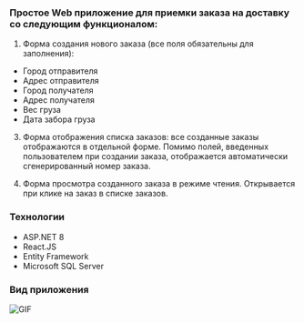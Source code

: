 ### Простое Web приложение для приемки заказа на доставку со следующим функционалом:

1. Форма создания нового заказа (все поля обязательны для заполнения):

* Город отправителя
* Адрес отправителя
* Город получателя
* Адрес получателя
* Вес груза
* Дата забора груза

3. Форма отображения списка заказов: все созданные заказы отображаются в отдельной форме. Помимо полей, введенных пользователем при создании заказа, отображается автоматически сгенерированный номер заказа.

4. Форма просмотра созданного заказа в режиме чтения. Открывается при клике на заказ в списке заказов.

### Технологии

* ASP.NET 8 
* React.JS 
* Entity Framework
* Microsoft SQL Server

### Вид приложения

![GIF](https://media.giphy.com/media/v1.Y2lkPTc5MGI3NjExd2d6anByMHJlcTQxZHN5ZWU4bGpodXF5b29zMmpsbThwMWQyMmM4ZSZlcD12MV9pbnRlcm5hbF9naWZfYnlfaWQmY3Q9Zw/FWjAhJwR5ffffkiCsp/giphy.gif)
